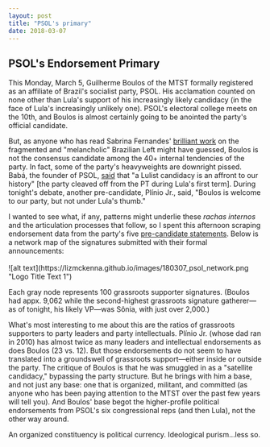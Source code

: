 ```yaml
---
layout: post
title: "PSOL's primary"
date: 2018-03-07
---
```

## PSOL's Endorsement Primary

<p> This Monday, March 5, Guilherme Boulos of the MTST formally registered as an affiliate of Brazil's socialist party, PSOL. His acclamation counted on none other than Lula's support of his increasingly likely candidacy (in the face of Lula's increasingly unlikely one). PSOL's electoral college meets on the 10th, and Boulos is almost certainly going to be anointed the party's official candidate.</p> 

<p> But, as anyone who has read Sabrina Fernandes' <a href="http://www.ihu.unisinos.br/159-noticias/entrevistas/569025-a-fragmentacao-da-esquerda-a-crise-da-praxis-e-a-melancolia-entrevista-especial-com-sabrina-fernandes">brilliant work</a> on the fragmented and "melancholic" Brazilian Left might have guessed, Boulos is not the consensus candidate among the 40+ internal tendencies of the party. In fact, some of the party's heavyweights are downright pissed. Babá, the founder of PSOL, <a href="https://www.facebook.com/babapsol/">said</a> that "a Lulist candidacy is an affront to our history" [the party cleaved off from the PT during Lula's first term]. During tonight's debate, another pre-candidate, Plínio Jr., said, "Boulos is welcome to our party, but not under Lula's thumb."</p> 
 
<p>I wanted to see what, if any, patterns might underlie these <i>rachas internos</i> and the articulation processes that follow, so I spent this afternoon scraping endorsement data from the party's five <a href="http://www.psol50.org.br/pre-candidaturas-a-presidencia/">pre-candidate statements</a>. Below is a network map of the signatures submitted with their formal announcements:
<br>
<br>
 ![alt text](https://lizmckenna.github.io/images/180307_psol_network.png "Logo Title Text 1")
<br></p> 
<p>Each gray node represents 100 grassroots supporter signatures. (Boulos had appx. 9,062 while the second-highest grassroots signature gatherer—as of tonight, his likely VP—was Sônia, with just over 2,000.)</p> 
 
<p>What's most interesting to me about this are the ratios of grassroots supporters to party leaders and party intellectuals. Plínio Jr. (whose dad ran in 2010) has almost twice as many leaders and intellectual endorsements as does Boulos (23 vs. 12). But those endorsements do not seem to have translated into a groundswell of grassroots support—either inside or outside the party. The critique of Boulos is that he was smuggled in as a "satellite candidacy," bypassing the party structure. But he brings with him a base, and not just any base: one that is organized, militant, and committed (as anyone who has been paying attention to the MTST over the past few years will tell you). And Boulos' base begot the higher-profile political endorsements from PSOL's six congressional reps (and then Lula), not the other way around.</p>  
 
 <p> An organized constituency is political currency. Ideological purism...less so. </p> 
